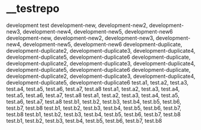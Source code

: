 # __testrepo
development test
development-new, development-new2, development-new3, development-new4, development-new5, development-new6
development-new, development-new2, development-new3, development-new4, development-new5, development-new6
development-duplicate, development-duplicate2, development-duplicate3, development-duplicate4, development-duplicate5, development-duplicate6
development-duplicate, development-duplicate2, development-duplicate3, development-duplicate4, development-duplicate5, development-duplicate6
development-duplicate, development-duplicate2, development-duplicate3, development-duplicate4, development-duplicate5, development-duplicate6
test.a1, test.a2, test.a3, test.a4, test.a5, test.a6, test.a7, test.a8
test.a1, test.a2, test.a3, test.a4, test.a5, test.a6, test.a7, test.a8
test.a1, test.a2, test.a3, test.a4, test.a5, test.a6, test.a7, test.a8
test.b1, test.b2, test.b3, test.b4, test.b5, test.b6, test.b7, test.b8
test.b1, test.b2, test.b3, test.b4, test.b5, test.b6, test.b7, test.b8
test.b1, test.b2, test.b3, test.b4, test.b5, test.b6, test.b7, test.b8
test.b1, test.b2, test.b3, test.b4, test.b5, test.b6, test.b7, test.b8